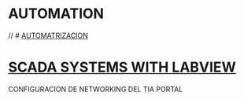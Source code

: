 # AUTOMATION

// # [AUTOMATRIZACION](https://github.com/ErickLopC/AUTOMATIZACION)

# [SCADA SYSTEMS WITH LABVIEW](https://github.com/ErickLopC/labview_multiPantalla/tree/main)

CONFIGURACION DE NETWORKING DEL TIA PORTAL 
